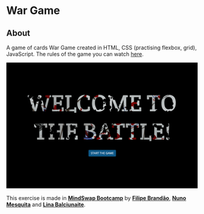 # War Game

## About 

A game of cards War Game created in HTML, CSS (practising flexbox, grid), JavaScript. The rules of the game you can watch [here](https://www.youtube.com/watch?v=iEPK5fppX8w).

![My Image](war-game.gif)

This exercise is made in **[MindSwap Bootcamp](https://mindswap.academy/)** by **[Filipe Brandão](https://github.com/filbrandao)**, **[Nuno Mesquita](https://github.com/nunogmesquita)** and **[Lina Balciunaite](https://github.com/LittleBlueDot)**.

